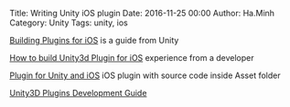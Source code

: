 Title: Writing Unity iOS plugin
Date: 2016-11-25 00:00
Author: Ha.Minh
Category: Unity
Tags: unity, ios

[Building Plugins for iOS](https://docs.unity3d.com/Manual/PluginsForIOS.html) is a guide from Unity

[How to build Unity3d Plugin for iOS](http://stackoverflow.com/questions/14834626/how-to-build-unity3d-plugin-for-ios) experience from a developer

[Plugin for Unity and iOS](http://blogs.shephertz.com/2013/08/23/bridging-the-gap-plugin-for-unity-and-ios/) iOS plugin with source code inside Asset folder

[Unity3D Plugins Development Guide](http://www.slideshare.net/kaijungchen/unity3-d-plugins-development-guide-29659247)
